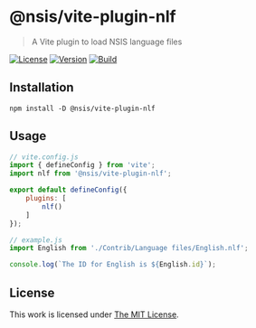 # @nsis/vite-plugin-nlf

> A Vite plugin to load NSIS language files

[![License](https://img.shields.io/github/license/idleberg/vite-plugin-nlf?color=blue&style=for-the-badge)](https://github.com/idleberg/vite-plugin-nlf/blob/main/LICENSE)
[![Version](https://img.shields.io/npm/v/@nsis/vite-plugin-nlf?style=for-the-badge)](https://www.npmjs.org/package/@nsis/vite-plugin-nlf)
[![Build](https://img.shields.io/github/actions/workflow/status/idleberg/vite-plugin-nlf/tests.yml?style=for-the-badge)](https://github.com/idleberg/vite-plugin-nlf/actions)

## Installation

`npm install -D @nsis/vite-plugin-nlf`

## Usage

```js
// vite.config.js
import { defineConfig } from 'vite';
import nlf from '@nsis/vite-plugin-nlf';

export default defineConfig({
    plugins: [
        nlf()
    ]
});
```

```js
// example.js
import English from './Contrib/Language files/English.nlf';

console.log(`The ID for English is ${English.id}`);
```

## License

This work is licensed under [The MIT License](LICENSE).
